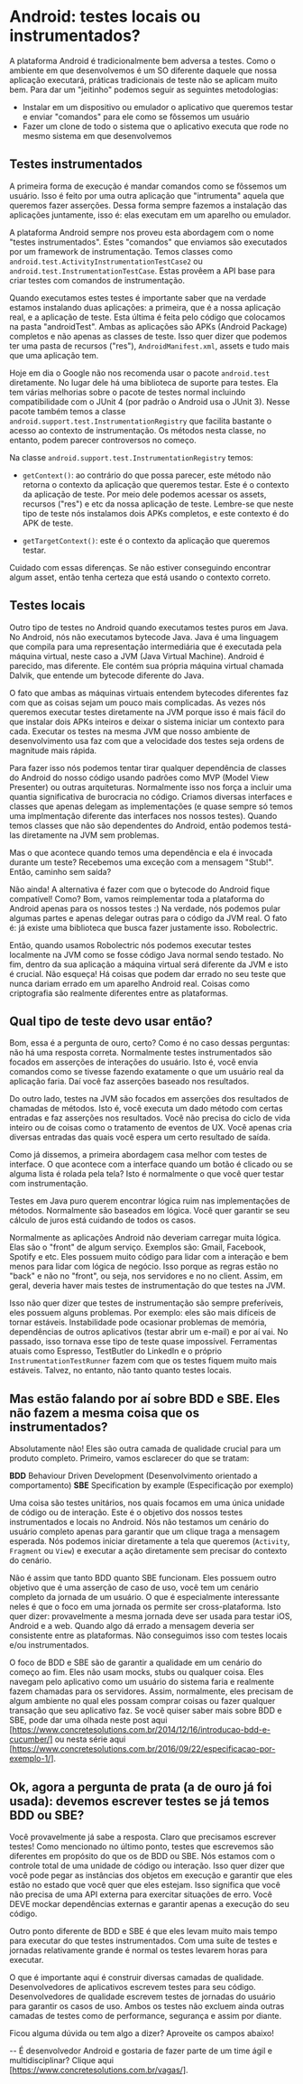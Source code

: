 # Android: testes locais ou instrumentados?

A plataforma Android é tradicionalmente bem adversa a testes. Como o ambiente em que desenvolvemos é um SO diferente daquele que nossa aplicação executará, práticas tradicionais de teste não se aplicam muito bem. Para dar um "jeitinho" podemos seguir as seguintes metodologias:

- Instalar em um dispositivo ou emulador o aplicativo que queremos testar e enviar "comandos" para ele como se fôssemos um usuário
- Fazer um clone de todo o sistema que o aplicativo executa que rode no mesmo sistema em que desenvolvemos

## Testes instrumentados

A primeira forma de execução é mandar comandos como se fôssemos um usuário. Isso é feito por uma outra aplicação que "intrumenta" aquela que queremos fazer asserções. Dessa forma sempre fazemos a instalação das aplicações juntamente, isso é: elas executam em um aparelho ou emulador.

A plataforma Android sempre nos proveu esta abordagem com o nome "testes instrumentados". Estes "comandos" que enviamos são executados por um framework de instrumentação. Temos classes como `android.test.ActivityInstrumentationTestCase2` ou `android.test.InstrumentationTestCase`. Estas provêem a API base para criar testes com comandos de instrumentação.

Quando executamos estes testes é importante saber que na verdade estamos instalando duas aplicações: a primeira, que é a nossa aplicação real, e a aplicação de teste. Esta última é feita pelo código que colocamos na pasta "androidTest". Ambas as aplicações são APKs (Android Package) completos e não apenas as classes de teste. Isso quer dizer que podemos ter uma pasta de recursos ("res"), `AndroidManifest.xml`, assets e tudo mais que uma aplicação tem.

Hoje em dia o Google não nos recomenda usar o pacote `android.test` diretamente. No lugar dele há uma biblioteca de suporte para testes. Ela tem várias melhorias sobre o pacote de testes normal incluindo compatibilidade com o JUnit 4 (por padrão o Android usa o JUnit 3). Nesse pacote também temos a classe `android.support.test.InstrumentationRegistry` que facilita bastante o acesso ao contexto de instrumentação. Os métodos nesta classe, no entanto, podem parecer controversos no começo.

Na classe `android.support.test.InstrumentationRegistry` temos:

- `getContext()`: ao contrário do que possa parecer, este método não retorna o contexto da aplicação que queremos testar. Este é o contexto da aplicação de teste. Por meio dele podemos acessar os assets, recursos ("res") e etc da nossa aplicação de teste. Lembre-se que neste tipo de teste nós instalamos dois APKs completos, e este contexto é do APK de teste.

- `getTargetContext()`: este é o contexto da aplicação que queremos testar.

Cuidado com essas diferenças. Se não estiver conseguindo encontrar algum asset, então tenha certeza que está usando o contexto correto.

## Testes locais

Outro tipo de testes no Android quando executamos testes puros em Java. No Android, nós não executamos bytecode Java. Java é uma linguagem que compila para uma representação intermediária que é executada pela máquina virtual, neste caso a JVM (Java Virtual Machine). Android é parecido, mas diferente. Ele contém sua própria máquina virtual chamada Dalvik, que entende um bytecode diferente do Java.

O fato que ambas as máquinas virtuais entendem bytecodes diferentes faz com que as coisas sejam um pouco mais complicadas. As vezes nós queremos executar testes diretamente na JVM porque isso é mais fácil do que instalar dois APKs inteiros e deixar o sistema iniciar um contexto para cada. Executar os testes na mesma JVM que nosso ambiente de desenvolvimento usa faz com que a velocidade dos testes seja ordens de magnitude mais rápida.

Para fazer isso nós podemos tentar tirar qualquer dependência de classes do Android do nosso código usando padrões como MVP (Model View Presenter) ou outras arquiteturas. Normalmente isso nos força a incluir uma quantia significativa de burocracia no código. Criamos diversas interfaces e classes que apenas delegam as implementações (e quase sempre só temos uma implmentação diferente das interfaces nos nossos testes). Quando temos classes que não são dependentes do Android, então podemos testá-las diretamente na JVM sem problemas.

Mas o que acontece quando temos uma dependência e ela é invocada durante um teste? Recebemos uma exceção com a mensagem "Stub!". Então, caminho sem saída?

Não ainda! A alternativa é fazer com que o bytecode do Android fique compatível! Como? Bom, vamos reimplementar toda a plataforma do Android apenas para os nossos testes :) Na verdade, nós podemos pular algumas partes e apenas delegar outras para o código da JVM real. O fato é: já existe uma biblioteca que busca fazer justamente isso. Robolectric.

Então, quando usamos Robolectric nós podemos executar testes localmente na JVM como se fosse código Java normal sendo testado. No fim, dentro da sua aplicação a máquina virtual será diferente da JVM e isto é crucial. Não esqueça! Há coisas que podem dar errado no seu teste que nunca dariam errado em um aparelho Android real. Coisas como criptografia são realmente diferentes entre as plataformas.

## Qual tipo de teste devo usar então?

Bom, essa é a pergunta de ouro, certo? Como é no caso dessas perguntas: não há uma resposta correta. Normalmente testes instrumentados são focados em asserções de interações do usuário. Isto é, você envia comandos como se tivesse fazendo exatamente o que um usuário real da aplicação faria. Daí você faz asserções baseado nos resultados.

Do outro lado, testes na JVM são focados em asserções dos resultados de chamadas de métodos. Isto é, você executa um dado método com certas entradas e faz asserções nos resultados. Você não precisa do ciclo de vida inteiro ou de coisas como o tratamento de eventos de UX. Você apenas cria diversas entradas das quais você espera um certo resultado de saída.

Como já dissemos, a primeira abordagem casa melhor com testes de interface. O que acontece com a interface quando um botão é clicado ou se alguma lista é rolada pela tela? Isto é normalmente o que você quer testar com instrumentação.

Testes em Java puro querem encontrar lógica ruim nas implementações de métodos. Normalmente são baseados em lógica. Você quer garantir se seu cálculo de juros está cuidando de todos os casos.

Normalmente as aplicações Android não deveriam carregar muita lógica. Elas são o "front" de algum serviço. Exemplos são: Gmail, Facebook, Spotify e etc. Eles possuem muito código para lidar com a interação e bem menos para lidar com lógica de negócio. Isso porque as regras estão no "back" e não no "front", ou seja, nos servidores e no no client. Assim, em geral, deveria haver mais testes de instrumentação do que testes na JVM.

Isso não quer dizer que testes de instrumentação são sempre preferíveis, eles possuem alguns problemas. Por exemplo: eles são mais difíceis de tornar estáveis. Instabilidade pode ocasionar problemas de memória, dependências de outros aplicativos (testar abrir um e-mail) e por aí vai. No passado, isso tornava esse tipo de teste quase impossível. Ferramentas atuais como Espresso, TestButler do LinkedIn e o próprio `InstrumentationTestRunner` fazem com que os testes fiquem muito mais estáveis. Talvez, no entanto, não tanto quanto testes locais.

## Mas estão falando por aí sobre BDD e SBE. Eles não fazem a mesma coisa que os instrumentados?

Absolutamente não! Eles são outra camada de qualidade crucial para um produto completo. Primeiro, vamos esclarecer do que se tratam:

**BDD** Behaviour Driven Development (Desenvolvimento orientado a comportamento)
**SBE** Specification by example (Especificação por exemplo)

Uma coisa são testes unitários, nos quais focamos em uma única unidade de código ou de interação. Este é o objetivo dos nossos testes instrumentados e locais no Android. Nós não testamos um cenário do usuário completo apenas para garantir que um clique traga a mensagem esperada. Nós podemos iniciar diretamente a tela que queremos (`Activity`, `Fragment` ou `View`) e executar a ação diretamente sem precisar do contexto do cenário.

Não é assim que tanto BDD quanto SBE funcionam. Eles possuem outro objetivo que é uma asserção de caso de uso, você tem um cenário completo da jornada de um usuário. O que é especialmente interessante neles é que o foco em uma jornada os permite ser cross-plataforma. Isto quer dizer: provavelmente a mesma jornada deve ser usada para testar iOS, Android e a web. Quando algo dá errado a mensagem deveria ser consistente entre as plataformas. Não conseguimos isso com testes locais e/ou instrumentados.

O foco de BDD e SBE são de garantir a qualidade em um cenário do começo ao fim. Eles não usam mocks, stubs ou qualquer coisa. Eles navegam pelo aplicativo como um usuário do sistema faria e realmente fazem chamadas para os servidores. Assim, normalmente, eles precisam de algum ambiente no qual eles possam comprar coisas ou fazer qualquer transação que seu aplicativo faz. Se você quiser saber mais sobre BDD e SBE, pode dar uma olhada neste post aqui [https://www.concretesolutions.com.br/2014/12/16/introducao-bdd-e-cucumber/] ou nesta série aqui [https://www.concretesolutions.com.br/2016/09/22/especificacao-por-exemplo-1/]. 

## Ok, agora a pergunta de prata (a de ouro já foi usada): devemos escrever testes se já temos BDD ou SBE?

Você provavelmente já sabe a resposta. Claro que precisamos escrever testes! Como mencionado no último ponto, testes que escrevemos são diferentes em propósito do que os de BDD ou SBE. Nós estamos com o controle total de uma unidade de código ou interação. Isso quer dizer que você pode pegar as instâncias dos objetos em execução e garantir que eles estão no estado que você quer que eles estejam. Isso significa que você não precisa de uma API externa para exercitar situações de erro. Você DEVE mockar dependências externas e garantir apenas a execução do seu código.

Outro ponto diferente de BDD e SBE é que eles levam muito mais tempo para executar do que testes instrumentados. Com uma suíte de testes e jornadas relativamente grande é normal os testes levarem horas para executar.

O que é importante aqui é construir diversas camadas de qualidade. Desenvolvedores de aplicativos escrevem testes para seu código. Desenvolvedores de qualidade escrevem testes de jornadas do usuário para garantir os casos de uso. Ambos os testes não excluem ainda outras camadas de testes como de performance, segurança e assim por diante.

Ficou alguma dúvida ou tem algo a dizer? Aproveite os campos abaixo!

--
É desenvolvedor Android e gostaria de fazer parte de um time ágil e multidisciplinar? Clique aqui [https://www.concretesolutions.com.br/vagas/].

